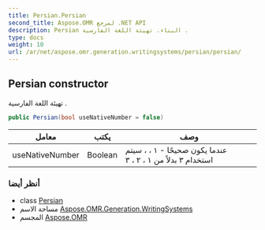 ```yaml
---
title: Persian.Persian
second_title: Aspose.OMR لمرجع .NET API
description: Persian البناء. تهيئة اللغة الفارسية .
type: docs
weight: 10
url: /ar/net/aspose.omr.generation.writingsystems/persian/persian/
---
```

## Persian constructor

تهيئة اللغة الفارسية .

```csharp
public Persian(bool useNativeNumber = false)
```

| معامل | يكتب | وصف |
| --- | --- | --- |
| useNativeNumber | Boolean | عندما يكون صحيحًا - ١ ، ، سيتم استخدام ۳ بدلاً من ١ ، ٢ ، ٣ |

### أنظر أيضا

* class [Persian](../)
* مساحة الاسم [Aspose.OMR.Generation.WritingSystems](../../persian/)
* المجسم [Aspose.OMR](../../../)


